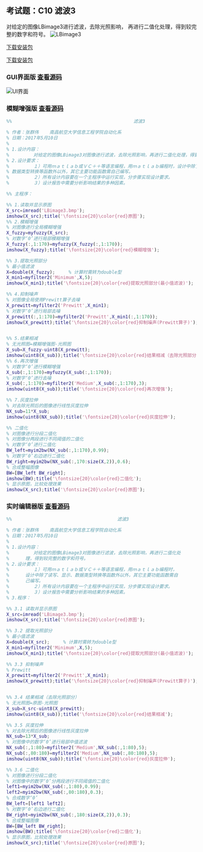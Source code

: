 ## 考试题：C10 滤波3
对给定的图像LBimage3进行滤波，去除光照影响， 再进行二值化处理，得到较完整的数字和符号。
![LBimage3](https://zhangqunwei.github.io/ImageProcessC10/html/GUI/LBimage3.bmp)

[下载安装包](https://zhangqunwei.github.io/ImageProcessC10/install/InstallerWeb.zip)

[下载安装包](https://zhangqunwei.github.io/ImageProcessC10/main/main.zip)


### GUI界面版 [查看源码](https://zhangqunwei.github.io/ImageProcessC10/html/GUI/KaoShiTi.html)

![UI界面](https://zhangqunwei.github.io/ImageProcessC10/html/GUI/main.bmp)


### 模糊增强版 [查看源码](https://zhangqunwei.github.io/ImageProcessC10/html/Fuzzy/main.html)
```Matlab
%%                                             滤波3

% 作者：张群伟	南昌航空大学信息工程学院自动化系
% 日期：2017年5月10日
%
% 1.设计内容：
%         对给定的图像LBimage3对图像进行滤波，去除光照影响，再进行二值化处理，得到较完整的数字和符号。
% 2.设计要求：
%         １）可用ｍａｔｌａｂ或ＶＣ＋＋等语言编程，用ｍａｔｌａｂ编程时，设计中除了读写、显示、
% 数据类型转换等函数外以外，其它主要功能函数需自己编写。
%         ２）所有设计内容要在一个主程序中运行实现，分步骤实现设计要求。
%         ３）设计报告中需要分析影响结果的多种因素。

%% 主程序：

%% 1.读取并显示原图
X_src=imread('LBimage3.bmp');
imshow(X_src);title('\fontsize{20}\color{red}原图');
%% 2.模糊增强
% 对图像进行全局模糊增强
X_fuzzy=myfuzzy(X_src);
% 对数字‘0’进行局部模糊增强
X_fuzzy(:,1:170)=myfuzzy(X_fuzzy(:,1:170));
imshow(X_fuzzy);title('\fontsize{20}\color{red}模糊增强');

%% 3.提取光照部分
% 最小值滤波
X=double(X_fuzzy);     % 计算时需转为double型
X_min1=myfilter2('Minimum',X,5);        
imshow(X_min1);title('\fontsize{20}\color{red}提取光照部分(最小值滤波)');

%% 4.抑制噪声
% 对图像全局使用Prewitt算子去噪
X_prewitt=myfilter2('Prewitt',X_min1);
% 对数字‘0’进行局部去噪
X_prewitt(:,1:170)=myfilter2('Prewitt',X_min1(:,1:170));
imshow(X_prewitt);title('\fontsize{20}\color{red}抑制噪声(Prewitt算子)');


%% 5.结果相减
% 无光照图=模糊增强图-光照图
X_sub=X_fuzzy-uint8(X_prewitt);
imshow(uint8(X_sub));title('\fontsize{20}\color{red}结果相减（去除光照部分）');
%% 6.再次增强
% 对数字‘0’进行模糊增强
X_sub(:,1:170)=myfuzzy(X_sub(:,1:170));
% 对数字‘0’进行去噪
X_sub(:,1:170)=myfilter2('Medium',X_sub(:,1:170),3);
imshow(uint8(X_sub));title('\fontsize{20}\color{red}再次增强');

%% 7.灰度拉伸
% 对去除光照后的图像进行线性灰度拉伸
NX_sub=11*X_sub;
imshow(uint8(NX_sub));title('\fontsize{20}\color{red}灰度拉伸');

%% 二值化
% 对图像进行分段二值化
% 对图像分两段进行不同阈值的二值化
% 对数字‘0’进行二值化
BW_left=myim2bw(NX_sub(:,1:170),0.99);
% 对数字‘0’右边进行二值化
BW_right=myim2bw(NX_sub(:,170:size(X,2)),0.6);
% 合成整幅图像
BW=[BW_left BW_right];
imshow(BW);title('\fontsize{20}\color{red}二值化');
% 显示原图，比较处理效果
imshow(X_src);title('\fontsize{20}\color{red}原图');
```

### 实时编辑器版 [查看源码](https://zhangqunwei.github.io/ImageProcessC10/html/RealTime/main.html)
```Matlab
%%                                       滤波3

% 作者：张群伟	南昌航空大学信息工程学院自动化系
% 日期：2017年5月10日
%
% 1.设计内容：
%         对给定的图像LBimage3对图像进行滤波，去除光照影响，再进行二值化处
%      理，得到较完整的数字和符号。
% 2.设计要求：
%         １）可用ｍａｔｌａｂ或ＶＣ＋＋等语言编程，用ｍａｔｌａｂ编程时，
%      设计中除了读写、显示、数据类型转换等函数外以外，其它主要功能函数需自
%      己编写。
%         ２）所有设计内容要在一个主程序中运行实现，分步骤实现设计要求。
%         ３）设计报告中需要分析影响结果的多种因素。
% 3.程序：

%% 3.1 读取并显示原图
X_src=imread('LBimage3.bmp');
imshow(X_src);title('\fontsize{20}\color{red}原图');

%% 3.2 提取光照部分
% 最小值滤波
X=double(X_src);     % 计算时需转为double型
X_min1=myfilter2('Minimum',X,5);        
imshow(X_min1);title('\fontsize{20}\color{red}提取光照部分(最小值滤波)');

%% 3.3 抑制噪声
% Prewitt
X_prewitt=myfilter2('Prewitt',X_min1);
imshow(X_prewitt);title('\fontsize{20}\color{red}抑制噪声(Prewitt算子)');


%% 3.4 结果相减（去除光照部分）
% 无光照图=原图-光照图
X_sub=X_src-uint8(X_prewitt);
imshow(uint8(X_sub));title('\fontsize{20}\color{red}结果相减');

%% 3.5 灰度拉伸
% 对去除光照后的图像进行线性灰度拉伸
NX_sub=13*X_sub;
% 对图像中的数字‘0’进行局部中值滤波
NX_sub(:,1:80)=myfilter2('Medium',NX_sub(:,1:80),5);
NX_sub(:,80:180)=myfilter2('Medium',NX_sub(:,80:180),5);
imshow(uint8(NX_sub));title('\fontsize{20}\color{red}灰度拉伸');

%% 3.6 二值化
% 对图像进行分段二值化
% 对图像中的数字‘0’分两段进行不同阈值的二值化
left1=myim2bw(NX_sub(:,1:80),0.99);
left2=myim2bw(NX_sub(:,80:180),0.3);
% 合成数字‘0’
BW_left=[left1 left2];
% 对数字‘0’右边进行二值化
BW_right=myim2bw(NX_sub(:,180:size(X,2)),0.3);
% 合成整幅图像
BW=[BW_left BW_right];
imshow(BW);title('\fontsize{20}\color{red}二值化');
% 显示原图，比较处理效果
imshow(X_src);title('\fontsize{20}\color{red}原图');
```
